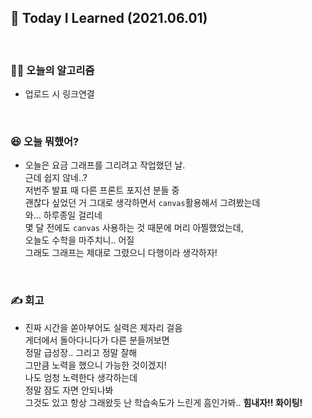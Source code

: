 ## 🚀 Today I Learned (2021.06.01)

<br/>

### **👨‍💻 오늘의 알고리즘**

-   업로드 시 링크연결

<br/>

### **😆 오늘 뭐했어?**

-   오늘은 요금 그래프를 그리려고 작업했던 날.  
    근데 쉽지 않네..?  
    저번주 발표 때 다른 프론트 포지션 분들 중  
    괜찮다 싶었던 거 그대로 생각하면서 `canvas`활용해서 그려봤는데  
    와... 하루종일 걸리네  
    몇 달 전에도 `canvas` 사용하는 것 때문에 머리 아찔했었는데,  
    오늘도 수학을 마주치니.. 어질  
    그래도 그래프는 제대로 그렸으니 다행이라 생각하자!

<br/>

### **✍️ 회고**

-   진짜 시간을 쏟아부어도 실력은 제자리 걸음  
    게더에서 돌아다니다가 다른 분들꺼보면  
    정말 급성장.. 그리고 정말 잘해  
    그만큼 노력을 했으니 가능한 것이겠지!  
    나도 엄청 노력한다 생각하는데  
    정말 잠도 자면 안되나봐  
    그것도 있고 항상 그래왔듯 난 학습속도가 느린게 흠인가봐..
    **힘내자!! 화이팅!**